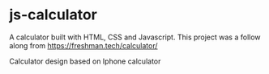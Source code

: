 # js-calculator

A calculator built with HTML, CSS and Javascript. This project was a follow along from https://freshman.tech/calculator/

Calculator design based on Iphone calculator

